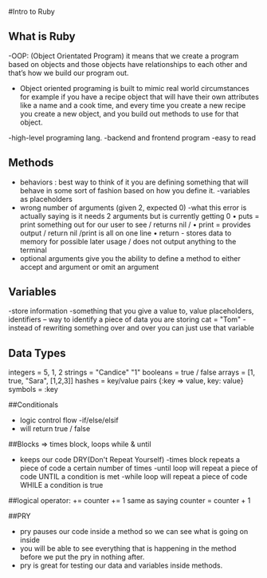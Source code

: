 
#Intro to Ruby 

## What is Ruby
-OOP: (Object Orientated Program)
it means that we create a program based on objects and those objects have relationships to each other and that’s how we build our program out. 
-	Object oriented programing is built to mimic real world circumstances for example if you have a recipe object that will have their own attributes like a name and a cook time, and every time you create a new recipe you create a new object, and you build out methods to use for that object.

-high-level programing lang. 
-backend and frontend program 
-easy to read 

## Methods
-	behaviors : best way to think of it you are defining something that will behave in some sort of fashion based on how you define it. 
-variables as placeholders 
- wrong number of arguments (given 2, expected 0)
-what this error is actually saying is it needs 2 arguments but is currently getting 0
•	puts = print something out for our user to see / returns nil /
•	print = provides output / return nil /print is all on one line
•	return - stores data to memory for possible later usage / does not output anything to the terminal
- optional arguments give you the ability to define a method to either accept and argument or omit an argument 

## Variables 
-store information
-something that you give a value to, value placeholders, identifiers – way to identify a piece of data you are storing
cat = "Tom"
-instead of rewriting something over and over you can just use that variable

## Data Types 
integers = 5, 1, 2
strings = "Candice" "1"
booleans = true / false
arrays = [1, true, "Sara", [1,2,3]]
hashes = key/value pairs {:key => value, key: value}
symbols = :key 

##Conditionals 

- logic control flow 
-if/else/elsif 
- will return true / false 

##Blocks => times block, loops while & until
- keeps our code DRY(Don't Repeat Yourself)
-times block repeats a piece of code a certain number of times 
-until loop will repeat a piece of code UNTIL a condition is met 
-while loop will repeat a piece of code WHILE a condition is true

##logical operator: 
+= 
counter += 1 same as saying counter = counter + 1 

##PRY
- pry pauses our code inside a method so we can see what is going on inside 
- you will be able to see everything that is happening in the method before we put the pry in nothing after.  
- pry is great for testing our data and variables inside methods. 